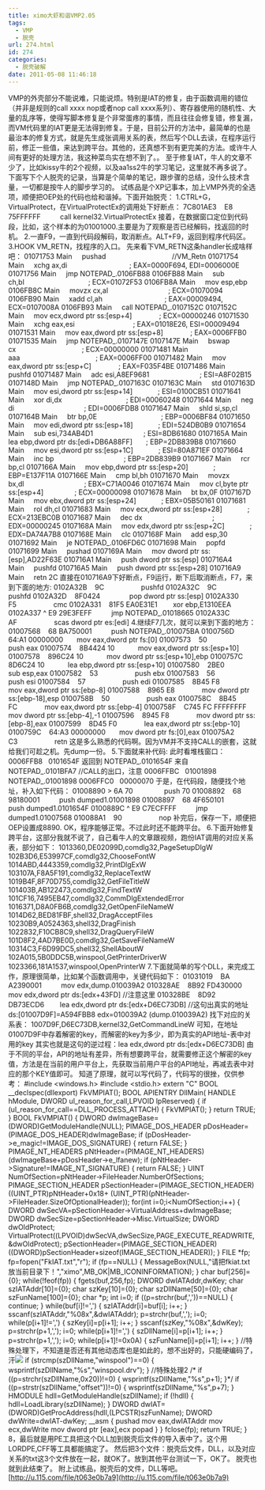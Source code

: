 ```yaml
---
title: ximo大虾和谐VMP2.05
tags:
  - VMP
  - 脱壳
url: 274.html
id: 274
categories:
  - 脱壳破解
date: 2011-05-08 11:46:18
---
```


VMP的外壳部分不能说难，只能说烦。特别是IAT的修复，由于函数调用的错位（并非是规则的call xxxx nop或者nop call xxxx系列）、寄存器使用的随机性、大量的乱序等，使得写脚本修复是个非常蛋疼的事情，而且往往会修复错，修复漏，而VM代码里的IAT更是无法得到修复。于是，目前公开的方法中，最简单的也是最治本的修复方式，就是先生成张调用关系的表，然后写个DLL去读，在程序运行前，修正一些值，来达到跨平台。其他的，还真想不到有更完美的方法。或许牛人间有更好的处理方法，我这种菜鸟实在想不到了。。 至于修复IAT，牛人的文章不少了，比如kissy牛的2个视频，以及aa1ss2牛的学习笔记，这里就不再多说了。 下面写下个人脱壳的记录，当算是个简单的笔记，跟步骤的总结，没什么技术含量，一切都是按牛人的脚步学习的。 试练品是个XP记事本，加上VMP外壳的全选项，顺便把OEP处的代码也给和谐掉。下面开始脱壳： 1.CTRL+G，VirtualProtect，在VirtualProtectEx的调用处下好断点： 7C801AE3    E8 75FFFFFF          call kernel32.VirtualProtectEx 接着，在数据窗口定位到代码段，比如，这个样本的为01001000.主要是为了观察是否已经解码，找返回的时机。 2.一直F9，一直到代码段解码，取消断点。ALT+F9，返回到程序代码区。 3.HOOK VM\_RETN，找程序的入口。 先来看下VM\_RETN这条handler长成啥样吧： 01071753 Main     pushad                                  //VM\_Retn 01071754 Main     xchg ax,di                                ; EAX=0000F694, EDI=0006000E 01071756 Main     jmp NOTEPAD\_.0106FB88 0106FB88 Main     sub ch,bl                                 ; ECX=01072F53 0106FB8A Main     mov esp,ebp 0106FB8C Main     movzx cx,al                               ; ECX=01070094 0106FB90 Main     xadd cl,ah                                ; EAX=00009494, ECX=0107008A 0106FB93 Main     call NOTEPAD_.0107152C 0107152C Main     mov ecx,dword ptr ss:\[esp+4\]              ; ECX=00000246 01071530 Main     xchg eax,esi                              ; EAX=01018E26, ESI=00009494 01071531 Main     mov eax,dword ptr ss:\[esp+8\]              ; EAX=0006FFB0 01071535 Main     jmp NOTEPAD_.0107147E 0107147E Main     bswap cx                                  ; ECX=00000000 01071481 Main     aaa                                       ; EAX=0006FF00 01071482 Main     mov eax,dword ptr ss:\[esp+C\]              ; EAX=F035F4BE 01071486 Main     pushfd 01071487 Main     adc esi,A8EF9681                          ; ESI=A8F02B15 0107148D Main     jmp NOTEPAD_.0107163C 0107163C Main     std 0107163D Main     mov esi,dword ptr ss:\[esp+14\]             ; ESI=0100CB51 01071641 Main     xor di,dx                                 ; EDI=00060248 01071644 Main     neg di                                    ; EDI=0006FDB8 01071647 Main     shld si,sp,cl 0107164B Main     btr bp,0E                                 ; EBP=0006BF84 01071650 Main     mov edi,dword ptr ss:\[esp+18\]             ; EDI=524DB0B9 01071654 Main     sub esi,734AB4D1                          ; ESI=8DB61680 0107165A Main     lea ebp,dword ptr ds:\[edi+DB6A88FF\]       ; EBP=2DB839B8 01071660 Main     mov esi,dword ptr ss:\[esp+1C\]             ; ESI=80A871EF 01071664 Main     inc bp                                    ; EBP=2DB839B9 01071667 Main     rcr bp,cl 0107166A Main     mov ebp,dword ptr ss:\[esp+20\]             ; EBP=E137F11A 0107166E Main     cmp bl,bh 01071670 Main     movzx bx,dl                               ; EBX=C71A0046 01071674 Main     mov cl,byte ptr ss:\[esp+4\]                ; ECX=00000098 01071678 Main     bt bx,0F 0107167D Main     mov ebx,dword ptr ss:\[esp+24\]             ; EBX=05B50161 01071681 Main     rol dh,cl 01071683 Main     mov ecx,dword ptr ss:\[esp+28\]             ; ECX=213EBC0B 01071687 Main     dec dx                                    ; EDX=00000245 0107168A Main     mov edx,dword ptr ss:\[esp+2C\]             ; EDX=DA74A7B8 0107168E Main     clc 0107168F Main     add esp,30 01071692 Main     je NOTEPAD_.0106FD6C 01071698 Main     popfd 01071699 Main     pushad 0107169A Main     mov dword ptr ss:\[esp\],AD22F63E 010716A1 Main     push dword ptr ss:\[esp\] 010716A4 Main     pushfd 010716A5 Main     push dword ptr ss:\[esp+28\] 010716A9 Main     retn 2C 直接在010716A9下好断点，F9运行，断下后取消断点，F7，来到下面的地方: 0102A32B    9C                   pushfd 0102A32C    9C                   pushfd 0102A32D    8F0424               pop dword ptr ss:\[esp\] 0102A330    F5                   cmc 0102A331    81F5 EA0E31E1        xor ebp,E1310EEA 0102A337 ^ E9 29E3FEFF          jmp NOTEPAD_.01018665 0102A33C    AF                   scas dword ptr es:\[edi\] 4.继续F7几次，就可以来到下面的地方： 01007568    68 BA750001          push NOTEPAD_.010075BA 0100756D    64:A1 00000000       mov eax,dword ptr fs:\[0\] 01007573    50                   push eax 01007574    8B4424 10            mov eax,dword ptr ss:\[esp+10\] 01007578    896C24 10            mov dword ptr ss:\[esp+10\],ebp 0100757C    8D6C24 10            lea ebp,dword ptr ss:\[esp+10\] 01007580    2BE0                 sub esp,eax 01007582    53                   push ebx 01007583    56                   push esi 01007584    57                   push edi 01007585    8B45 F8              mov eax,dword ptr ss:\[ebp-8\] 01007588    8965 E8              mov dword ptr ss:\[ebp-18\],esp 0100758B    50                   push eax 0100758C    8B45 FC              mov eax,dword ptr ss:\[ebp-4\] 0100758F    C745 FC FFFFFFFF     mov dword ptr ss:\[ebp-4\],-1 01007596    8945 F8              mov dword ptr ss:\[ebp-8\],eax 01007599    8D45 F0              lea eax,dword ptr ss:\[ebp-10\] 0100759C    64:A3 00000000       mov dword ptr fs:\[0\],eax 010075A2    C3                   retn 这是多么熟悉的代码啊。因为VM并不支持CALL的嵌套，这就给我们可趁之机。先dump一份。 5.下面就来补代码: 此时看堆栈窗口： 0006FFB8   0101654F 返回到 NOTEPAD_.0101654F 来自 NOTEPAD_.0101BFA7 //CALL的出口，注意 0006FFBC   01001898 NOTEPAD_.01001898 0006FFC0   00000070 于是，在代码段，随便找个地址，补入如下代码： 01008890 > 6A 70                push 70 01008892    68 98180001          push dumped1.01001898 01008897    68 4F650101          push dumped1.0101654F 0100889C ^ E9 C7ECFFFF          jmp dumped1.01007568 010088A1    90                   nop 补完后，保存一下，顺便把OEP设置成8890. OK，程序能够正常。不过此时还不能跨平台。 6.下面开始修复跨平台，这部分我就不说了，自己看牛人的文章跟视频，跑份IAT调用的对应关系表，部分如下： 1013360,DE02099D,comdlg32,PageSetupDlgW 102B3D6,E53997CF,comdlg32,ChooseFontW 1014ABD,4443359,comdlg32,PrintDlgExW 103107A,F8A5F191,comdlg32,ReplaceTextW 1019B4F,8F70D755,comdlg32,GetFileTitleW 101403B,AB122473,comdlg32,FindTextW 101CF16,7495EB47,comdlg32,CommDlgExtendedError 1016371,D8A0FB6B,comdlg32,GetOpenFileNameW 1014D62,BED81FBF,shell32,DragAcceptFiles 10230B9,A0524363,shell32,DragFinish 1022832,F10CB8C9,shell32,DragQueryFileW 101D8F2,4AD7BE0D,comdlg32,GetSaveFileNameW 10314C3,F6D99DC5,shell32,ShellAboutW 102A015,5B0DDC5B,winspool,GetPrinterDriverW 1023366,181A1537,winspool,OpenPrinterW 7.下面就简单的写个DLL，来完成工作，原理很简单，比如某个函数调用中，关键代码如下： 01031019    BA A2390001          mov edx,dump.010039A2 010328AE    8B92 FD430000        mov edx,dword ptr ds:\[edx+43FD\] //注意这里 010328BE    8D92 DB73ECD6        lea edx,dword ptr ds:\[edx+D6EC73DB\] //这句出真实的地址 ds:\[01007D9F\]=A594FBB8 edx=010039A2 (dump.010039A2) 找下对应的关系表： 1007D9F,D6EC73DB,kernel32,GetCommandLineW 可知，在地址01007D9F中存着解密的key，而解密的key为多少，即为真实的API地址-表中对用的key 其实也就是这句的逆过程：lea edx,dword ptr ds:\[edx+D6EC73DB\] 由于不同的平台，API的地址有差异，所有想要跨平台，就需要修正这个解密的key值，方法是在当前的用户平台上，先获取当前用户平台的API地址，再减去表中对应的那个KEY值即可。 知道了原理，就可以写代码了，代码写的很挫，仅供参考： #include <windows.h> #include <stdio.h> extern "C" BOOL \_\_declspec(dllexport) FkVMPIAT(); BOOL APIENTRY DllMain( HANDLE hModule, DWORD ul\_reason\_for\_call,LPVOID lpReserved) { if (ul\_reason\_for\_call==DLL\_PROCESS\_ATTACH) { FkVMPIAT(); } return TRUE; } BOOL FkVMPIAT() { DWORD dwImageBase=(DWORD)GetModuleHandle(NULL); PIMAGE\_DOS\_HEADER pDosHeader=(PIMAGE\_DOS\_HEADER)dwImageBase; if (pDosHeader->e\_magic!=IMAGE\_DOS\_SIGNATURE) { return FALSE; } PIMAGE\_NT\_HEADERS pNtHeader=(PIMAGE\_NT\_HEADERS)(dwImageBase+pDosHeader->e\_lfanew); if (pNtHeader->Signature!=IMAGE\_NT\_SIGNATURE) { return FALSE; } UINT NumOfSection=pNtHeader->FileHeader.NumberOfSections; PIMAGE\_SECTION\_HEADER pSectionHeader=(PIMAGE\_SECTION\_HEADER)((UINT\_PTR)pNtHeader+0x18+ (UINT\_PTR)(pNtHeader->FileHeader.SizeOfOptionalHeader)); for(int i=0;i<NumOfSection;i++) { DWORD dwSecVA=pSectionHeader->VirtualAddress+dwImageBase; DWORD dwSecSize=pSectionHeader->Misc.VirtualSize; DWORD dwOldProtect; VirtualProtect((LPVOID)dwSecVA,dwSecSize,PAGE\_EXECUTE\_READWRITE,&dwOldProtect); pSectionHeader=(PIMAGE\_SECTION\_HEADER)((DWORD)pSectionHeader+sizeof(IMAGE\_SECTION\_HEADER)); } FILE \*fp; fp=fopen("FkIAT.txt","r"); if (fp==NULL) { MessageBox(NULL,"请把fkiat.txt放当前目录下！","ximo",MB\_OK|MB_ICONINFORMATION); } char buf\[256\]={0}; while(!feof(fp)) { fgets(buf,256,fp); DWORD dwIATAddr,dwKey; char szIATAddr\[10\]={0}; char szKey\[10\]={0}; char szDllName\[50\]={0}; char szFunName\[100\]={0}; char \*p; int i=0; if ((p=strchr(buf,','))==NULL) { continue; } while(buf\[i\]!=',') { szIATAddr\[i\]=buf\[i\]; i++; } sscanf(szIATAddr,"%08x",&dwIATAddr); p=strchr(buf,','); i=0; while(p\[i+1\]!=',') { szKey\[i\]=p\[i+1\]; i++; } sscanf(szKey,"%08x",&dwKey); p=strchr(p+1,','); i=0; while(p\[i+1\]!=',') { szDllName\[i\]=p\[i+1\]; i++; } p=strchr(p+1,','); i=0; while(p\[i+1\]!=0x0A) { szFunName\[i\]=p\[i+1\]; i++; } //特殊处理下，不知道是否还有其他动态库也是如此的，想不出好的，只能硬编码了，汗![](http://img.baidu.com/hi/jx2/j_0064.gif) if (strcmp(szDllName,"winspool")==0) { wsprintf(szDllName,"%s","winspool.drv"); } //特殊处理2 /* if ((p=strchr(szDllName,0x20))!=0) { wsprintf(szDllName,"%s",p+1); }*/ if ((p=strstr(szDllName,"offset"))!=0) { wsprintf(szDllName,"%s",p+7); } HMODULE hdll=GetModuleHandle(szDllName); if (!hdll) { hdll=LoadLibrary(szDllName); } DWORD dwIAT=(DWORD)GetProcAddress(hdll,(LPCSTR)szFunName); DWORD dwWrite=dwIAT-dwKey; __asm { pushad mov eax,dwIATAddr mov ecx,dwWrite mov dword ptr \[eax\],ecx popad } } fclose(fp); return TRUE; } 8，最后就是用PE工具把这个DLL加到脱壳后文件的导入表中了。这个用LORDPE,CFF等工具都能搞定了。 然后把3个文件：脱壳后文件，DLL，以及对应关系的txt这3个文件放在一起，就OK了。放到其他平台测试一下，OK了。 脱壳也就到此结束了。 附上试练品，脱壳后的文件，DLL等吧。 [http://u.115.com/file/t063e0b7a9](http://u.115.com/file/t063e0b7a9)